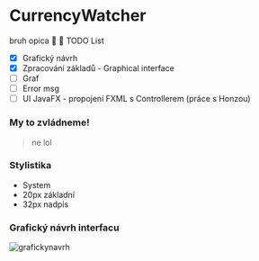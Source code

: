 # CurrencyWatcher
bruh opica 🦍 🦧
TODO List
- [x] Grafický návrh 
- [x] Zpracování základů - Graphical interface
- [ ] Graf 
- [ ] Error msg
- [ ] UI JavaFX - propojení FXML s Controllerem (práce s Honzou)

### My to zvládneme!
> ne lol 

### Stylistika
- System
- 20px základní
- 32px nadpis

### Grafický návrh interfacu
![grafickynavrh](https://user-images.githubusercontent.com/90755599/153201963-237ceb3b-6ea4-47aa-80c5-3bfc353d9640.png)
